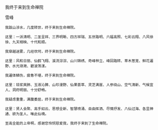 我终于来到生命禅院

雪峰


    我跋山涉水，几度转世，终于来到生命禅院。

    这里：一派清明、二圣呈祥、三界明晰、四方祥瑞、五世路明、六福高照、七彩云翔、八风徐徐、九天相映、十代和顺。

    我穿越迷雾，几经坎坷，终于来到生命禅院。

    这里：风和日丽、仙鹤飞翔、溪流淙淙、山川锦绣、奇峰林立、峰回路转、草木葱茏、鲜花遍野、水光潋滟、碧波荡漾。

    我遍体鳞伤，疲惫不堪，终于来到生命禅院。

    这里：琼浆爽肺、玉液沁脾、山珍漫野、仙果荟萃、灵芝满崖、人参绕山、空气清新、气候宜人、洞府明丽、十分舒畅。

    我疑虑重重，满腹委屈，终于来到生命禅院。

    这里：贤人会聚、高手如云、思想全新、智慧喷涌、自由挥洒、尽情抒发、八仙过海、各显神通、欲为圣人、唯此仙境。

    至高全能的上帝啊，感谢您怜悯慈爱我，我终于来到了生命禅院。



